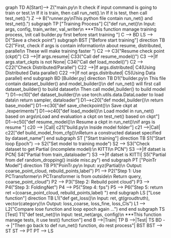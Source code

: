 graph TD
    A[Start]-->  Z("main.py\n It check if input command is going to train or test.\n If it is train, then call run_net().\n If it is test, then call test_net().")
    Z --> B("runner.py\nThis python file contain run_net() and test_net().")
    subgraph TP ["Training Process"]
    C["def run_net()\n Input: args, config, train_writer, val_writer\n ***This function manage training process, \nit call builder.py first before start training "]
    C --> BD
    LS --> D("Save a check point")
    subgraph BST ["Before start training"]
    direction TB
    C2("First, check if  args is contain information\n about resume, distributed, parallel\n These will make training faster ")
    C2 --> C3("Resume check point (ckpt)")
    C3 -->|If args.resume| C33("Call def resume_model()")
    C3 -->|If args.start_ckpts is not None| C34("Call def load_model()")
    C2 --> C22("Check Distributed/Parallel")
    C22 -->|If args.distributed| C4(Using Distributed Data parallel)
    C22 -->|If not args.distributed| C5(Using Data parallel)
    end
    subgraph BD [Builder.py]
    direction TB
    D1("builder.py\n This  file contain dataset_builder() and model_builder()\n def run_net() will first call dataset_builder() to build dataset\n Then call model_builder() to build model ")
    D1-->c10["def dataset_builder()\n use torch.utils.data.DataLoader to load data\n return sampler, dataloader"]
    D1-->c20["def model_builder()\n return base_model"]
    D1-->c30["def save_checkpoint()\n Save ckpt at ./experiments"]
    D1-->c40["def load_model()\n Load model in run_net() based on args\nLoad and evaluation a ckpt on test_net() based on ckpt"]
    D1-->c50["def resume_model()\n Resume a ckpt in run_net()\nif args is resume "]
    c20 --> |Call| c21["build.py\n Inside model folder"]
    c21 -->|Call| c22["def build_model_from_cfg()\nReturn a constructed dataset specified by dataset_name"]
    end
    subgraph ST ["Start training"]
    direction TB
    S1("Start loop Epoch") --> S2("Set model to training mode")
    S2 --> S3("Check dataset to get Partial (incomplete model):\n KITTI\n PCN")
    S3 -->|If datset is PCN| S4("Partial from train_dataloader")
    S3 -->|If datset is KITTI| S5("Partial from def random_dropping() inside misc.py")
    end
    subgraph PT ["PoinTr Model"]
    direction TB
    P1("PoinTr.py\n Input: xyz(Partial)\n Output: coarse_point_cloud, rebuild_points,label")
    P1 --> P2("Step 1: Use PCTransformer\n PCTransformer is from outside\n Return query, coarse_point_cloud")
    P2 --> P3("Step 2: Rebuild point cloud")
    P3 --> P4("Step 3: FoldingNet")
    P4 --> P5("Step 4: fps")
    P5 --> P6("Step 5: return ret =(coarse_point_cloud, rebuild_points,label) ")
    end
    subgraph LS ["Lose function"]
    direction TB
    L1("def get_loss()\n Input: ret, gt(groudtruth), vector(category)\n Output: loss_coarse, loss_fine, loss_Cls")
    L1 --> L2("Compare lose function and loop epoch again ...")
    end
    end
    subgraph TS [Test]
    T1["def test_net()\n Input: test_net(args, config)\n ***This function manage tests, it use test() function"]
    end
    B -->|Train| TP
    B -->|Test| TS
    BD --> |"Then go back to def run_net() function, do rest process"| BST
    BST --> ST
    ST --> PT
    PT --> LS